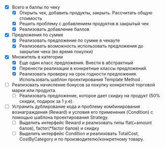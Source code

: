 - [x] Всего и баллы по чеку
    - [x] Открыть чек, добавить продукты, закрыть. Рассчитать общую стоимость
    - [x] Решить проблему с добавлением продуктов в закрытый чек
    - [x] Реализовать добавление баллов 
- [x] Предложения по сумме
    - [x] Реализовать предложение по сумме в чекауте
    - [x] Реализовать возможность использовать предложения до закрытия чека (во время покупки) 
- [x] Множитель в категории
    - [x] Еще один класс предложения. Внести в абстрактный
    - [x] Перенести реализации в конкретные классы предложений.
    - [x] Реализовать проверку на срок годности предложения. Использовать шаблон проектирования Template Method . 
- [ ] Реализовать начисление бонусов за покупку конкретной торговой марки или продукта. 
    - [ ] Реализовать предложение, которое дает скидку на продукт (50% скидки, подарок за 1 у.е). 
- [ ] Устранить дублирование кода и проблему комбинирования вознаграждения (Reward) и условия его применения (Condition) с помощью шаблона проектирования Strategy.
    - [ ] Выделить интерфейс Reward и реализовать типы flat(+amount балов), factor(*factor балов) и скидку
    - [ ] Выделить интерфейс Condition и реализовать TotalCost, CostByCategory и по производителю/конкретному товару. 
